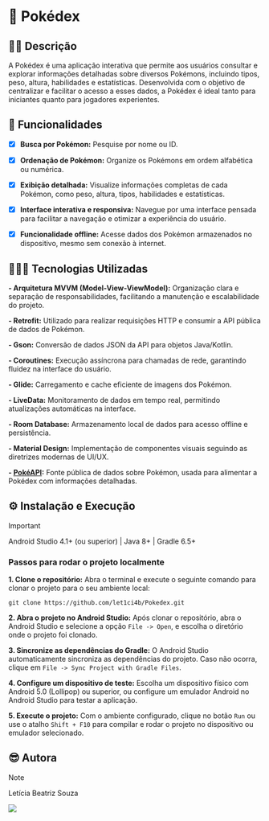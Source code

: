 # 📲 Pokédex

## ✍🏻 Descrição
A Pokédex é uma aplicação interativa que permite aos usuários consultar e explorar informações detalhadas sobre diversos Pokémons, incluindo tipos, peso, altura, habilidades e estatísticas. Desenvolvida com o objetivo de centralizar e facilitar o acesso a esses dados, a Pokédex é ideal tanto para iniciantes quanto para jogadores experientes.

## 🔎 Funcionalidades
- [x] **Busca por Pokémon:** Pesquise por nome ou ID.

- [x] **Ordenação de Pokémon:** Organize os Pokémons em ordem alfabética ou numérica.

- [x] **Exibição detalhada:** Visualize informações completas de cada Pokémon, como peso, altura, tipos, habilidades e estatísticas.

- [x] **Interface interativa e responsiva:** Navegue por uma interface pensada para facilitar a navegação e otimizar a experiência do usuário.

- [x] **Funcionalidade offline:** Acesse dados dos Pokémon armazenados no dispositivo, mesmo sem conexão à internet.

## 👩🏻‍💻 Tecnologias Utilizadas
**- Arquitetura MVVM (Model-View-ViewModel):** Organização clara e separação de responsabilidades, facilitando a manutenção e escalabilidade do projeto.

**- Retrofit:** Utilizado para realizar requisições HTTP e consumir a API pública de dados de Pokémon.

**- Gson:** Conversão de dados JSON da API para objetos Java/Kotlin.

**- Coroutines:** Execução assíncrona para chamadas de rede, garantindo fluidez na interface do usuário.

**- Glide:** Carregamento e cache eficiente de imagens dos Pokémon.

**- LiveData:** Monitoramento de dados em tempo real, permitindo atualizações automáticas na interface.

**- Room Database:** Armazenamento local de dados para acesso offline e persistência.

**- Material Design:** Implementação de componentes visuais seguindo as diretrizes modernas de UI/UX.

**- [PokéAPI](https://pokeapi.co/):** Fonte pública de dados sobre Pokémon, usada para alimentar a Pokédex com informações detalhadas.

## ⚙️ Instalação e Execução

> [!IMPORTANT]
> Android Studio 4.1+ (ou superior)
> | Java 8+
> | Gradle 6.5+
  
### Passos para rodar o projeto localmente
**1. Clone o repositório:**
Abra o terminal e execute o seguinte comando para clonar o projeto para o seu ambiente local:
```
git clone https://github.com/let1ci4b/Pokedex.git
```
**2. Abra o projeto no Android Studio:**
Após clonar o repositório, abra o Android Studio e selecione a opção `File -> Open`, e escolha o diretório onde o projeto foi clonado.

**3. Sincronize as dependências do Gradle:**
O Android Studio automaticamente sincroniza as dependências do projeto. Caso não ocorra, clique em `File -> Sync Project with Gradle Files`.

**4. Configure um dispositivo de teste:**
Escolha um dispositivo físico com Android 5.0 (Lollipop) ou superior, ou configure um emulador Android no Android Studio para testar a aplicação.

**5. Execute o projeto:**
Com o ambiente configurado, clique no botão `Run` ou use o atalho `Shift + F10` para compilar e rodar o projeto no dispositivo ou emulador selecionado.

## 😎 Autora
> [!NOTE]
> Letícia Beatriz Souza

<a href="https://www.linkedin.com/in/leticia-beatriz015/" target="_blank"><img src="https://img.shields.io/badge/-LinkedIn-%230077B5?style=for-the-badge&logo=linkedin&logoColor=white" target="_blank"></a> 


